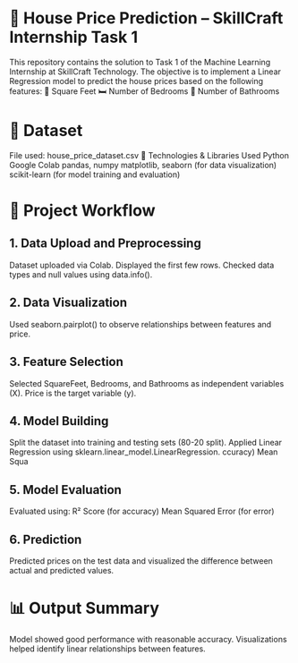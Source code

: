 # 🏡 House Price Prediction – SkillCraft Internship Task 1
This repository contains the solution to Task 1 of the Machine Learning Internship at SkillCraft Technology.
The objective is to implement a Linear Regression model to predict the house prices based on the following features:
📐 Square Feet
🛏️ Number of Bedrooms
🛁 Number of Bathrooms

# 📁 Dataset
File used: house_price_dataset.csv
🧠 Technologies & Libraries Used
Python
Google Colab
pandas, numpy
matplotlib, seaborn (for data visualization)
scikit-learn (for model training and evaluation)

# 🧪 Project Workflow
## 1. Data Upload and Preprocessing
Dataset uploaded via Colab.
Displayed the first few rows.
Checked data types and null values using data.info().
## 2. Data Visualization
Used seaborn.pairplot() to observe relationships between features and price.
## 3. Feature Selection
Selected SquareFeet, Bedrooms, and Bathrooms as independent variables (X).
Price is the target variable (y).
## 4. Model Building
Split the dataset into training and testing sets (80-20 split).
Applied Linear Regression using sklearn.linear_model.LinearRegression.
ccuracy)
Mean Squa
## 5. Model Evaluation
Evaluated using:
R² Score (for accuracy)
Mean Squared Error (for error)
## 6. Prediction
Predicted prices on the test data and visualized the difference between actual and predicted values.

# 📊 Output Summary
Model showed good performance with reasonable accuracy.
Visualizations helped identify linear relationships between features.
